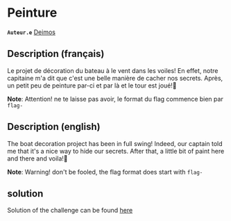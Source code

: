 # Peinture

**`Auteur.e`** [Deimos](https://github.com/amDeimos666)

## Description (français)

Le projet de décoration du bateau à le vent dans les voiles! En effet, notre capitaine m'a dit que c'est une belle manière de cacher nos secrets.
Après, un petit peu de peinture par-ci et par là et le tour est joué!🎨

**Note**: Attention! ne te laisse pas avoir, le format du flag commence bien par `flag-`

## Description (english)

The boat decoration project has been in full swing! Indeed, our captain told me that it's a nice way to hide our secrets.
After that, a little bit of paint here and there and voila!🎨

**Note**: Warning! don't be fooled, the flag format does start with `flag-`

## solution

Solution of the challenge can be found [here](solution/README.md)
